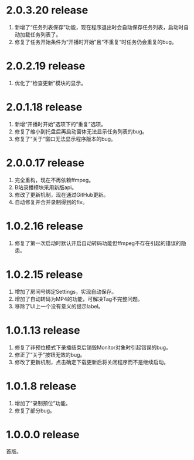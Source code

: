 ﻿# 2.0.3.20 release
1. 新增了“任务列表保存”功能，现在程序退出时会自动保存任务列表，启动时自动加载任务列表了。
2. 修复了任务开始条件为“开播时开始”且“不重复”时任务仍会重复的bug。

# 2.0.2.19 release
1. 优化了“检查更新”模块的显示。

# 2.0.1.18 release 
1. 新增“开播时开始”选项下的“重复”选项。
2. 修复了缩小到托盘后再启动窗体无法显示任务列表的bug。
3. 修复了“关于”窗口无法显示程序版本的bug。

# 2.0.0.17 release
1. 完全重构，现在不再依赖ffmpeg。
2. B站录播模块采用新版api。
3. 修改了更新机制，现在通过GitHub更新。
4. 自动修复并合并录制得到的flv。

# 1.0.2.16 release
1. 修复了第一次启动时默认开启自动转码功能但ffmpeg不存在引起的错误的隐患。

# 1.0.2.15 release
1. 增加了房间号绑定Settings，实现自动保存。
2. 增加了自动转码为MP4的功能，可解决Tag不完整问题。
3. 移除了UI上一个没有意义的提示label。

# 1.0.1.13 release
1. 修复了非预位模式下录播结束后销毁Monitor对象时引起错误的bug。
2. 修正了“关于”按钮无效的bug。
3. 修改了更新机制，点击确定下载更新后将关闭程序而不是继续启动。

# 1.0.1.8 release
1. 增加了“录制预位”功能。
2. 修复了部分bug。

# 1.0.0.0 release
首版。